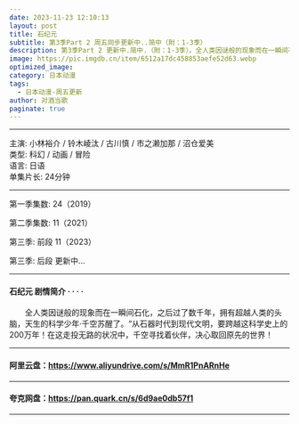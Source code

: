 ```yaml
---
date: 2023-11-23 12:10:13
layout: post
title: 石纪元
subtitle: 第3季Part 2 周五同步更新中..简中（附：1-3季）
description: 第3季Part 2 更新中.简中.（附：1-3季）。全人类因谜般的现象而在一瞬间石化，之后过了数千年，拥有超越人类的头脑，天生的科学少年·千空苏醒了...
image: https://pic.imgdb.cn/item/6512a17dc458853aefe52d63.webp
optimized_image: 
category: 日本动漫
tags:
  - 日本动漫-周五更新
author: 对酒当歌
paginate: true
---
```


---

主演: 小林裕介 / 铃木崚汰 / 古川慎 / 市之濑加那 / 沼仓爱美  
类型: 科幻 / 动画 / 冒险  
语言: 日语  
单集片长: 24分钟  

---

第一季集数: 24（2019）

第二季集数: 11（2021）

第三季: 前段 11（2023）

第三季: 后段 更新中...

---

#### 石纪元 剧情简介 · · · ·

　　全人类因谜般的现象而在一瞬间石化，之后过了数千年，拥有超越人类的头脑，天生的科学少年·千空苏醒了。“从石器时代到现代文明，要跨越这科学史上的200万年！在这走投无路的状况中，千空寻找着伙伴，决心取回原先的世界！

---

#### 阿里云盘：<https://www.aliyundrive.com/s/MmR1PnARnHe>

---

#### 夸克网盘：<https://pan.quark.cn/s/6d9ae0db57f1>

---
